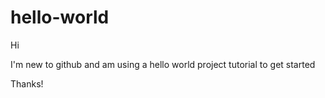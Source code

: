 # hello-world

Hi

I'm new to github and am using a hello world project tutorial to get started

Thanks!
